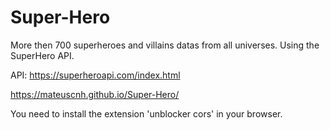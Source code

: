 # Super-Hero
More then 700 superheroes and villains datas from all universes. Using the SuperHero API.

API: https://superheroapi.com/index.html

https://mateuscnh.github.io/Super-Hero/

You need to install the extension 'unblocker cors' in your browser.
